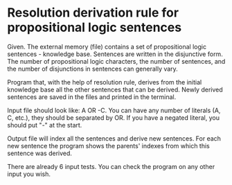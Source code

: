 # Resolution derivation rule for propositional logic sentences

Given. The external memory (file) contains a set of propositional logic sentences - knowledge base. Sentences are written in the disjunctive form. The number of propositional logic characters, the number of sentences, and the number of disjunctions in sentences can generally vary.

Program that, with the help of resolution rule, derives from the initial knowledge base all the other sentences that can be derived. Newly derived sentences are saved in the files and printed in the terminal.

Input file should look like: A OR -C.
You can have any number of literals (A, C, etc.), they should be separated by OR. If you have a negated literal, you should put "-" at the start.

Output file will index all the sentences and derive new sentences. For each new sentence the program shows the parents' indexes from which this sentence was derived. 

There are already 6 input tests. You can check the program on any other input you wish.




